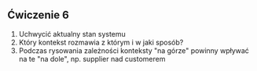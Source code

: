 ## Ćwiczenie 6

1. Uchwycić aktualny stan systemu
1. Który kontekst rozmawia z którym i w jaki sposób?
1. Podczas rysowania zależności konteksty "na górze" powinny wpływać na te "na dole", np. supplier nad customerem
